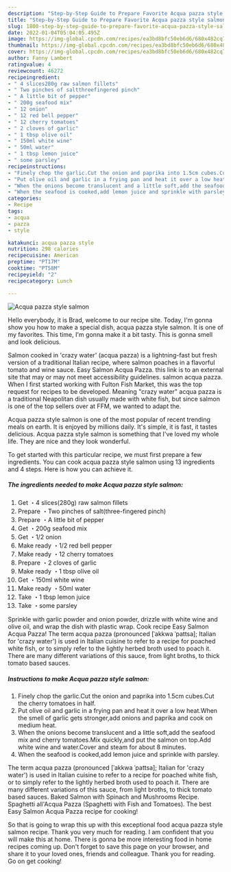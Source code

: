```yaml
---
description: "Step-by-Step Guide to Prepare Favorite Acqua pazza style salmon"
title: "Step-by-Step Guide to Prepare Favorite Acqua pazza style salmon"
slug: 1800-step-by-step-guide-to-prepare-favorite-acqua-pazza-style-salmon
date: 2022-01-04T05:04:05.495Z
image: https://img-global.cpcdn.com/recipes/ea3bd8bfc50eb6d6/680x482cq70/acqua-pazza-style-salmon-recipe-main-photo.jpg
thumbnail: https://img-global.cpcdn.com/recipes/ea3bd8bfc50eb6d6/680x482cq70/acqua-pazza-style-salmon-recipe-main-photo.jpg
cover: https://img-global.cpcdn.com/recipes/ea3bd8bfc50eb6d6/680x482cq70/acqua-pazza-style-salmon-recipe-main-photo.jpg
author: Fanny Lambert
ratingvalue: 4
reviewcount: 46272
recipeingredient:
- " 4 slices280g raw salmon fillets"
- " Two pinches of saltthreefingered pinch"
- " A little bit of pepper"
- " 200g seafood mix"
- " 12 onion"
- " 12 red bell pepper"
- " 12 cherry tomatoes"
- " 2 cloves of garlic"
- " 1 tbsp olive oil"
- " 150ml white wine"
- " 50ml water"
- " 1 tbsp lemon juice"
- " some parsley"
recipeinstructions:
- "Finely chop the garlic.Cut the onion and paprika into 1.5cm cubes.Cut the cherry tomatoes in half."
- "Put olive oil and garlic in a frying pan and heat it over a low heat.When the smell of garlic gets stronger,add onions and paprika and cook on medium heat."
- "When the onions become translucent and a little soft,add the seafood mix and cherry tomatoes.Mix quickly,and put the salmon on top.Add white wine and water.Cover and steam for about 8 minutes."
- "When the seafood is cooked,add lemon juice and sprinkle with parsley."
categories:
- Recipe
tags:
- acqua
- pazza
- style

katakunci: acqua pazza style 
nutrition: 298 calories
recipecuisine: American
preptime: "PT17M"
cooktime: "PT58M"
recipeyield: "2"
recipecategory: Lunch

---
```



![Acqua pazza style salmon](https://img-global.cpcdn.com/recipes/ea3bd8bfc50eb6d6/680x482cq70/acqua-pazza-style-salmon-recipe-main-photo.jpg)

Hello everybody, it is Brad, welcome to our recipe site. Today, I'm gonna show you how to make a special dish, acqua pazza style salmon. It is one of my favorites. This time, I'm gonna make it a bit tasty. This is gonna smell and look delicious.

Salmon cooked in &#39;crazy water&#39; (acqua pazza) is a lightning-fast but fresh version of a traditional Italian recipe, where salmon poaches in a flavorful tomato and wine sauce. Easy Salmon Acqua Pazza. this link is to an external site that may or may not meet accessibility guidelines. salmon acqua pazza. When I first started working with Fulton Fish Market, this was the top request for recipes to be developed. Meaning &#34;crazy water&#34; acqua pazza is a traditional Neapolitan dish usually made with white fish, but since salmon is one of the top sellers over at FFM, we wanted to adapt the.

Acqua pazza style salmon is one of the most popular of recent trending meals on earth. It is enjoyed by millions daily. It's simple, it is fast, it tastes delicious. Acqua pazza style salmon is something that I've loved my whole life. They are nice and they look wonderful.


To get started with this particular recipe, we must first prepare a few ingredients. You can cook acqua pazza style salmon using 13 ingredients and 4 steps. Here is how you can achieve it.

<!--inarticleads1-->

##### The ingredients needed to make Acqua pazza style salmon:

1. Get  ・4 slices(280g) raw salmon fillets
1. Prepare  ・Two pinches of salt(three-fingered pinch)
1. Prepare  ・A little bit of pepper
1. Get  ・200g seafood mix
1. Get  ・1/2 onion
1. Make ready  ・1/2 red bell pepper
1. Make ready  ・12 cherry tomatoes
1. Prepare  ・2 cloves of garlic
1. Make ready  ・1 tbsp olive oil
1. Get  ・150ml white wine
1. Make ready  ・50ml water
1. Take  ・1 tbsp lemon juice
1. Take  ・some parsley


Sprinkle with garlic powder and onion powder, drizzle with white wine and olive oil, and wrap the dish with plastic wrap. Cook recipe Easy Salmon Acqua Pazza! The term acqua pazza (pronounced [ˈakkwa ˈpattsa]; Italian for &#39;crazy water&#39;) is used in Italian cuisine to refer to a recipe for poached white fish, or to simply refer to the lightly herbed broth used to poach it. There are many different variations of this sauce, from light broths, to thick tomato based sauces. 

<!--inarticleads2-->

##### Instructions to make Acqua pazza style salmon:

1. Finely chop the garlic.Cut the onion and paprika into 1.5cm cubes.Cut the cherry tomatoes in half.
1. Put olive oil and garlic in a frying pan and heat it over a low heat.When the smell of garlic gets stronger,add onions and paprika and cook on medium heat.
1. When the onions become translucent and a little soft,add the seafood mix and cherry tomatoes.Mix quickly,and put the salmon on top.Add white wine and water.Cover and steam for about 8 minutes.
1. When the seafood is cooked,add lemon juice and sprinkle with parsley.


The term acqua pazza (pronounced [ˈakkwa ˈpattsa]; Italian for &#39;crazy water&#39;) is used in Italian cuisine to refer to a recipe for poached white fish, or to simply refer to the lightly herbed broth used to poach it. There are many different variations of this sauce, from light broths, to thick tomato based sauces. Baked Salmon with Spinach and Mushrooms Recipe. Spaghetti all&#39;Acqua Pazza (Spaghetti with Fish and Tomatoes). The best Easy Salmon Acqua Pazza recipe for cooking! 

So that is going to wrap this up with this exceptional food acqua pazza style salmon recipe. Thank you very much for reading. I am confident that you will make this at home. There is gonna be more interesting food in home recipes coming up. Don't forget to save this page on your browser, and share it to your loved ones, friends and colleague. Thank you for reading. Go on get cooking!
